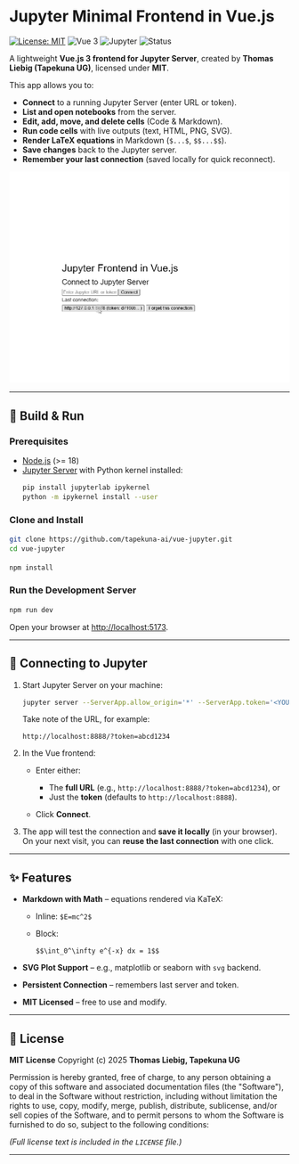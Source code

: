 # Jupyter Minimal Frontend in Vue.js

[![License: MIT](https://img.shields.io/badge/License-MIT-green.svg)](LICENSE)
![Vue 3](https://img.shields.io/badge/Vue-3.x-brightgreen.svg)
![Jupyter](https://img.shields.io/badge/Jupyter-Server-orange.svg)
![Status](https://img.shields.io/badge/Status-Experimental-blue.svg)

A lightweight **Vue.js 3 frontend for Jupyter Server**, created by **Thomas Liebig (Tapekuna UG)**, licensed under **MIT**.

This app allows you to:

- **Connect** to a running Jupyter Server (enter URL or token).
- **List and open notebooks** from the server.
- **Edit, add, move, and delete cells** (Code & Markdown).
- **Run code cells** with live outputs (text, HTML, PNG, SVG).
- **Render LaTeX equations** in Markdown (`$...$`, `$$...$$`).
- **Save changes** back to the Jupyter server.
- **Remember your last connection** (saved locally for quick reconnect).

![Demo Animation](media/animation-fast.gif)

---

## 🚀 Build & Run

### Prerequisites

- [Node.js](https://nodejs.org) (>= 18)
- [Jupyter Server](https://jupyter.org/) with Python kernel installed:
  ```bash
  pip install jupyterlab ipykernel
  python -m ipykernel install --user
  ```

### Clone and Install

```bash
git clone https://github.com/tapekuna-ai/vue-jupyter.git
cd vue-jupyter

npm install
```

### Run the Development Server

```bash
npm run dev
```

Open your browser at [http://localhost:5173](http://localhost:5173).

---

## 🔗 Connecting to Jupyter

1. Start Jupyter Server on your machine:

   ```bash
   jupyter server --ServerApp.allow_origin='*' --ServerApp.token='<YOUR_TOKEN>' --no-browser
   ```

   Take note of the URL, for example:

   ```
   http://localhost:8888/?token=abcd1234
   ```

2. In the Vue frontend:

   - Enter either:

     - The **full URL** (e.g., `http://localhost:8888/?token=abcd1234`), or
     - Just the **token** (defaults to `http://localhost:8888`).

   - Click **Connect**.

3. The app will test the connection and **save it locally** (in your browser).
   On your next visit, you can **reuse the last connection** with one click.

---

## ✨ Features

- **Markdown with Math** – equations rendered via KaTeX:

  - Inline: `$E=mc^2$`
  - Block:

    ```
    $$\int_0^\infty e^{-x} dx = 1$$
    ```

- **SVG Plot Support** – e.g., matplotlib or seaborn with `svg` backend.
- **Persistent Connection** – remembers last server and token.
- **MIT Licensed** – free to use and modify.

---

## 📝 License

**MIT License**
Copyright (c) 2025 **Thomas Liebig, Tapekuna UG**

Permission is hereby granted, free of charge, to any person obtaining a copy
of this software and associated documentation files (the "Software"), to deal
in the Software without restriction, including without limitation the rights
to use, copy, modify, merge, publish, distribute, sublicense, and/or sell
copies of the Software, and to permit persons to whom the Software is
furnished to do so, subject to the following conditions:

_(Full license text is included in the `LICENSE` file.)_

---
